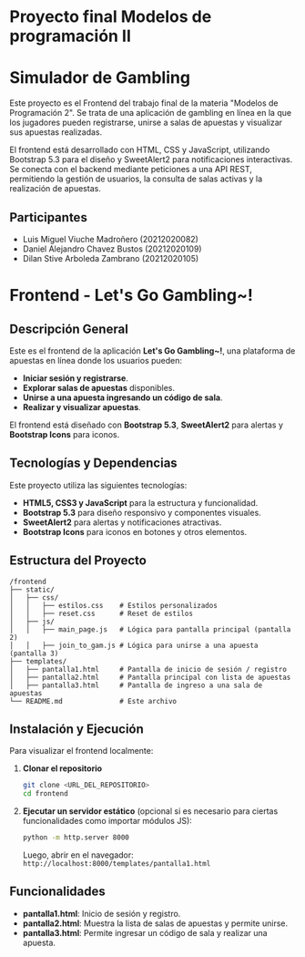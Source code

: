 # Proyecto final Modelos de programación II
# Simulador de Gambling

Este proyecto es el Frontend del trabajo final de la materia "Modelos de Programación 2". Se trata de una aplicación de gambling en línea en la que los jugadores pueden registrarse, unirse a salas de apuestas y visualizar sus apuestas realizadas.

El frontend está desarrollado con HTML, CSS y JavaScript, utilizando Bootstrap 5.3 para el diseño y SweetAlert2 para notificaciones interactivas. Se conecta con el backend mediante peticiones a una API REST, permitiendo la gestión de usuarios, la consulta de salas activas y la realización de apuestas.

## Participantes
- Luis Miguel Viuche Madroñero (20212020082)
- Daniel Alejandro Chavez Bustos (20212020109)
- Dilan Stive Arboleda Zambrano (20212020105)

# Frontend - Let's Go Gambling\~!

## Descripción General

Este es el frontend de la aplicación **Let's Go Gambling\~!**, una plataforma de apuestas en línea donde los usuarios pueden:

- **Iniciar sesión y registrarse**.
- **Explorar salas de apuestas** disponibles.
- **Unirse a una apuesta ingresando un código de sala**.
- **Realizar y visualizar apuestas**.

El frontend está diseñado con **Bootstrap 5.3**, **SweetAlert2** para alertas y **Bootstrap Icons** para iconos.

## Tecnologías y Dependencias

Este proyecto utiliza las siguientes tecnologías:

- **HTML5, CSS3 y JavaScript** para la estructura y funcionalidad.
- **Bootstrap 5.3** para diseño responsivo y componentes visuales.
- **SweetAlert2** para alertas y notificaciones atractivas.
- **Bootstrap Icons** para iconos en botones y otros elementos.

## Estructura del Proyecto

```
/frontend
├── static/
│   ├── css/
│   │   ├── estilos.css    # Estilos personalizados
│   │   ├── reset.css      # Reset de estilos
│   ├── js/
│   │   ├── main_page.js   # Lógica para pantalla principal (pantalla 2)
│   │   ├── join_to_gam.js # Lógica para unirse a una apuesta (pantalla 3)
├── templates/
│   ├── pantalla1.html     # Pantalla de inicio de sesión / registro
│   ├── pantalla2.html     # Pantalla principal con lista de apuestas
│   ├── pantalla3.html     # Pantalla de ingreso a una sala de apuestas
└── README.md              # Este archivo
```

## Instalación y Ejecución

Para visualizar el frontend localmente:

1. **Clonar el repositorio**

   ```sh
   git clone <URL_DEL_REPOSITORIO>
   cd frontend
   ```

2. **Ejecutar un servidor estático** (opcional si es necesario para ciertas funcionalidades como importar módulos JS):

   ```sh
   python -m http.server 8000
   ```

   Luego, abrir en el navegador: `http://localhost:8000/templates/pantalla1.html`

## Funcionalidades

- **pantalla1.html**: Inicio de sesión y registro.
- **pantalla2.html**: Muestra la lista de salas de apuestas y permite unirse.
- **pantalla3.html**: Permite ingresar un código de sala y realizar una apuesta.


